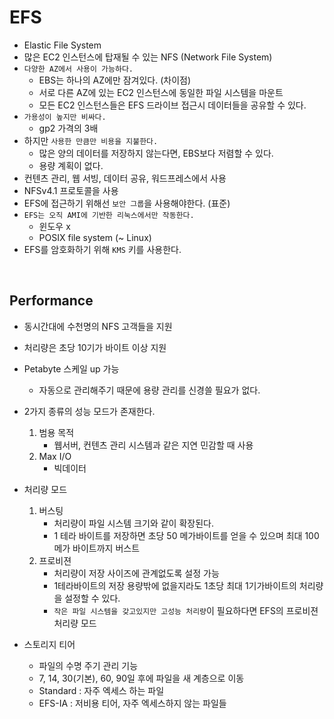 # EFS

- Elastic File System
- 많은 EC2 인스턴스에 탑재될 수 있는 NFS (Network File System)
- `다양한 AZ에서 사용이 가능하다.`
    - EBS는 하나의 AZ에만 잠겨있다. (차이점)
    - 서로 다른 AZ에 있는 EC2 인스턴스에 동일한 파일 시스템을 마운트
    - 모든 EC2 인스턴스들은 EFS 드라이브 접근시 데이터들을 공유할 수 있다.
- `가용성이 높지만 비싸다.`
    - gp2 가격의 3배
- 하지만 `사용한 만큼만 비용을 지불한다.`
    - 많은 양의 데이터를 저장하지 않는다면, EBS보다 저렴할 수 있다.
    - 용량 계획이 없다.
- 컨텐츠 관리, 웹 서빙, 데이터 공유, 워드프레스에서 사용
- NFSv4.1 프로토콜을 사용
- EFS에 접근하기 위해선 `보안 그룹`을 사용해야한다. (표준)
- `EFS는 오직 AMI에 기반한 리눅스에서만 작동한다.`
    - 윈도우 x
    - POSIX file system (~ Linux)
- EFS를 암호화하기 위해 `KMS` 키를 사용한다.



<br>



## Performance

- 동시간대에 수천명의 NFS 고객들을 지원

- 처리량은 초당 10기가 바이트 이상 지원
- Petabyte 스케일 up 가능
    - 자동으로 관리해주기 때문에 용량 관리를 신경쓸 필요가 없다.
- 2가지 종류의 성능 모드가 존재한다.
    1. 범용 목적
        - 웹서버, 컨텐츠 관리 시스템과 같은 지연 민감할 때 사용
    2. Max I/O
        - 빅데이터
- 처리량 모드
    1. 버스팅
        - 처리량이 파일 시스템 크기와 같이 확장된다.
        - 1 테라 바이트를 저장하면 초당 50 메가바이트를 얻을 수 있으며 최대 100 메가 바이트까지 버스트
    2. 프로비젼
        - 처리량이 저장 사이즈에 관계없도록 설정 가능
        - 1테라바이트의 저장 용량밖에 없을지라도 1초당 최대 1기가바이트의 처리량을 설정할 수 있다.
        - `작은 파일 시스템을 갖고있지만 고성능 처리량`이 필요하다면 EFS의 프로비젼 처리량 모드
- 스토리지 티어
    - 파일의 수명 주기 관리 기능
    - 7, 14, 30(기본), 60, 90일 후에 파일을 새 계층으로 이동
    - Standard : 자주 엑세스 하는 파일
    - EFS-IA : 저비용 티어, 자주 엑세스하지 않는 파일들